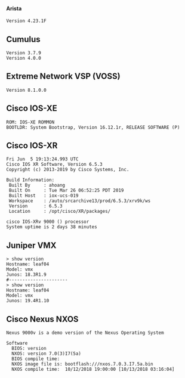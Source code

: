 
#### Arista

```
Version 4.23.1F
```

## Cumulus 

```
Version 3.7.9
Version 4.0.0
```

## Extreme Network VSP (VOSS)

```
Version 8.1.0.0
```

## Cisco IOS-XE

```shell
ROM: IOS-XE ROMMON
BOOTLDR: System Bootstrap, Version 16.12.1r, RELEASE SOFTWARE (P)
```

## Cisco IOS-XR

```shell
Fri Jun  5 19:13:24.993 UTC
Cisco IOS XR Software, Version 6.5.3
Copyright (c) 2013-2019 by Cisco Systems, Inc.

Build Information:
 Built By     : ahoang
 Built On     : Tue Mar 26 06:52:25 PDT 2019
 Built Host   : iox-ucs-019
 Workspace    : /auto/srcarchive13/prod/6.5.3/xrv9k/ws
 Version      : 6.5.3
 Location     : /opt/cisco/XR/packages/

cisco IOS-XRv 9000 () processor
System uptime is 2 days 38 minutes

```

## Juniper VMX

```shell
> show version
Hostname: leaf04
Model: vmx
Junos: 18.3R1.9
#----------------------
> show version
Hostname: leaf04
Model: vmx
Junos: 19.4R1.10
```

## Cisco Nexus NXOS

```shell
Nexus 9000v is a demo version of the Nexus Operating System

Software
  BIOS: version
  NXOS: version 7.0(3)I7(5a)
  BIOS compile time:
  NXOS image file is: bootflash:///nxos.7.0.3.I7.5a.bin
  NXOS compile time:  10/12/2018 19:00:00 [10/13/2018 03:16:04]
```